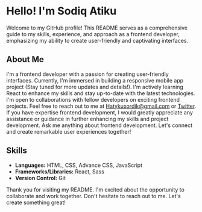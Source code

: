 <h1>Hello! I'm Sodiq Atiku</h1> 

<p>Welcome to my GitHub profile! This README serves as a comprehensive guide to my skills, experience, and approach as a frontend developer, emphasizing my ability to create user-friendly and captivating interfaces.</p>

<h2>About Me</h2>
<p> I'm a frontend developer with a passion for creating user-friendly interfaces. Currently, I'm immersed in building a responsive mobile app project (Stay tuned for more updates and details!). I'm actively learning React to enhance my skills and stay up-to-date with the latest technologies. I'm open to collaborations with fellow developers on exciting frontend projects. Feel free to reach out to me at <a href="mailto:hatykuxordik@gmail.com" class="text">Hatykuxordik@gmail.com</a> or <a href="https://twitter.com/saprime_tech" class="text" target="display">Twitter</a>. If you have expertise frontend development, I would greatly appreciate any assistance or guidance in further enhancing my skills and project development. Ask me anything about frontend development. Let's connect and create remarkable user experiences together!</p>

<h2>Skills</h2>
<ul>
  <li><strong>Languages:</strong> HTML, CSS, Advance CSS, JavaScript</li>
  <li><strong>Frameworks/Libraries:</strong> React, Sass</li>
  <li><strong>Version Control:</strong> Git</li>
</ul>

<p>Thank you for visiting my README. I'm excited about the opportunity to collaborate and work together. Don't hesitate to reach out to me. Let's create something great!</p>
<!--
**Hatykuxordik/Hatykuxordik** is a ✨ _special_ ✨ repository because its `README.md` (this file) appears on your GitHub profile.

Here are some ideas to get you started:

- 🔭 I’m currently working on ...
- 🌱 I’m currently learning ...
- 👯 I’m looking to collaborate on ...
- 🤔 I’m looking for help with ...
- 💬 Ask me about ...
- 📫 How to reach me: ...
- 😄 Pronouns: ...
- ⚡ Fun fact: ...
-->
